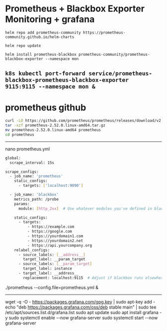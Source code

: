 # Prometheus + Blackbox Exporter Monitoring + grafana

```helm repo add prometheus-community https://prometheus-community.github.io/helm-charts```

```helm repo update```

```helm install prometheus-blackbox prometheus-community/prometheus-blackbox-exporter --namespace mon```

```k8s kubectl port-forward service/prometheus-blackbox-prometheus-blackbox-exporter 9115:9115 --namespace mon &```
---

# prometheus github
```bash
curl -LO https://github.com/prometheus/prometheus/releases/download/v2.52.0/prometheus-2.52.0.linux-amd64.tar.gz
tar -xzf prometheus-2.52.0.linux-amd64.tar.gz
mv prometheus-2.52.0.linux-amd64 prometheus
cd prometheus
```
---
nano prometheus.yml
```bash
global:
  scrape_interval: 15s

scrape_configs:
  - job_name: 'prometheus'
    static_configs:
      - targets: ['localhost:9090']

  - job_name: 'blackbox'
    metrics_path: /probe
    params:
      module: [http_2xx]  # Use whatever modules you've defined in blackbox.yml

    static_configs:
      - targets:
          - https://example.com
          - https://google.com
          - https://yourdomain1.com
          - https://yourdomain2.net
          - https://api.yourcompany.org
    relabel_configs:
      - source_labels: [__address__]
        target_label: __param_target
      - source_labels: [__param_target]
        target_label: instance
      - target_label: __address__
        replacement: localhost:9115  # Adjust if blackbox runs elsewhere
```

./prometheus --config.file=prometheus.yml &

---

wget -q -O - https://packages.grafana.com/gpg.key | sudo apt-key add -
echo "deb https://packages.grafana.com/oss/deb stable main" | sudo tee /etc/apt/sources.list.d/grafana.list
sudo apt update
sudo apt install grafana -y
sudo systemctl enable --now grafana-server
sudo systemctl start --now grafana-server